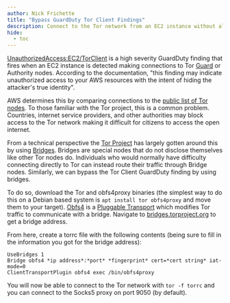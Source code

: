 ```yaml
---
author: Nick Frichette
title: "Bypass GuardDuty Tor Client Findings"
description: Connect to the Tor network from an EC2 instance without alerting GuardDuty.
hide:
  - toc
---
```


[UnauthorizedAccess:EC2/TorClient](https://docs.aws.amazon.com/guardduty/latest/ug/guardduty_finding-types-ec2.html#unauthorizedaccess-ec2-torclient) is a high severity GuardDuty finding that fires when an EC2 instance is detected making connections to Tor [Guard](https://community.torproject.org/relay/types-of-relays/#Guard%20and%20middle%20relay) or Authority nodes. According to the documentation, "this finding may indicate unauthorized access to your AWS resources with the intent of hiding the attacker's true identity".

AWS determines this by comparing connections to the [public list of Tor nodes](https://metrics.torproject.org/exonerator.html). To those familiar with the Tor project, this is a common problem. Countries, internet service providers, and other authorities may block access to the Tor network making it difficult for citizens to access the open internet.

From a technical perspective the [Tor Project](https://www.torproject.org/) has largely gotten around this by using [Bridges](https://community.torproject.org/relay/types-of-relays/#Bridge). Bridges are special nodes that do not disclose themselves like other Tor nodes do. Individuals who would normally have difficulty connecting directly to Tor can instead route their traffic through Bridge nodes. Similarly, we can bypass the Tor Client GuardDuty finding by using bridges.

To do so, download the Tor and obfs4proxy binaries (the simplest way to do this on a Debian based system is `apt install tor obfs4proxy` and move them to your target). [Obfs4](https://gitlab.com/yawning/obfs4) is a [Pluggable Transport](https://2019.www.torproject.org/docs/pluggable-transports.html.en) which modifies Tor traffic to communicate with a bridge. Navigate to [bridges.torproject.org](https://bridges.torproject.org/options) to get a bridge address. 

From here, create a torrc file with the following contents (being sure to fill in the information you got for the bridge address):

```
UseBridges 1
Bridge obfs4 *ip address*:*port* *fingerprint* cert=*cert string* iat-mode=0
ClientTransportPlugin obfs4 exec /bin/obfs4proxy
```

You will now be able to connect to the Tor network with `tor -f torrc` and you can connect to the Socks5 proxy on port 9050 (by default).
